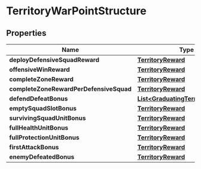 

# TerritoryWarPointStructure


## Properties

| Name | Type | Description | Notes |
|------------ | ------------- | ------------- | -------------|
|**deployDefensiveSquadReward** | [**TerritoryReward**](TerritoryReward.md) |  |  [optional] |
|**offensiveWinReward** | [**TerritoryReward**](TerritoryReward.md) |  |  [optional] |
|**completeZoneReward** | [**TerritoryReward**](TerritoryReward.md) |  |  [optional] |
|**completeZoneRewardPerDefensiveSquad** | [**TerritoryReward**](TerritoryReward.md) |  |  [optional] |
|**defendDefeatBonus** | [**List&lt;GraduatingTerritoryReward&gt;**](GraduatingTerritoryReward.md) |  |  [optional] |
|**emptySquadSlotBonus** | [**TerritoryReward**](TerritoryReward.md) |  |  [optional] |
|**survivingSquadUnitBonus** | [**TerritoryReward**](TerritoryReward.md) |  |  [optional] |
|**fullHealthUnitBonus** | [**TerritoryReward**](TerritoryReward.md) |  |  [optional] |
|**fullProtectionUnitBonus** | [**TerritoryReward**](TerritoryReward.md) |  |  [optional] |
|**firstAttackBonus** | [**TerritoryReward**](TerritoryReward.md) |  |  [optional] |
|**enemyDefeatedBonus** | [**TerritoryReward**](TerritoryReward.md) |  |  [optional] |



